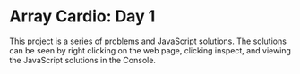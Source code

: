 # Array Cardio: Day 1
This project is a series of problems and JavaScript solutions. The solutions can be seen by right clicking on the web page, clicking inspect, and viewing the JavaScript solutions in the Console.
